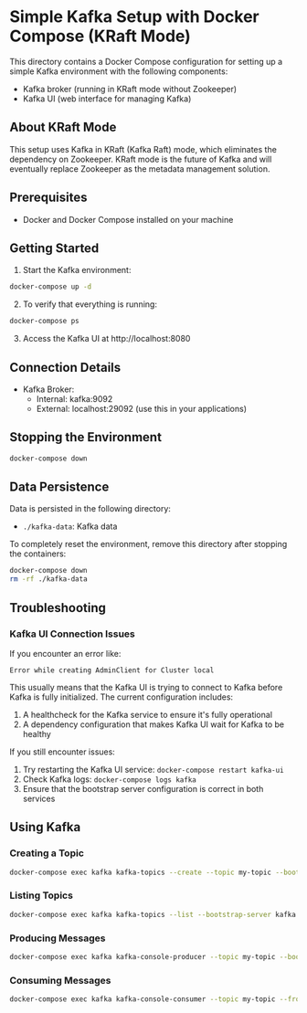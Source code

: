 # Simple Kafka Setup with Docker Compose (KRaft Mode)

This directory contains a Docker Compose configuration for setting up a simple Kafka environment with the following components:

- Kafka broker (running in KRaft mode without Zookeeper)
- Kafka UI (web interface for managing Kafka)

## About KRaft Mode

This setup uses Kafka in KRaft (Kafka Raft) mode, which eliminates the dependency on Zookeeper. KRaft mode is the future of Kafka and will eventually replace Zookeeper as the metadata management solution.

## Prerequisites

- Docker and Docker Compose installed on your machine

## Getting Started

1. Start the Kafka environment:

```bash
docker-compose up -d
```

2. To verify that everything is running:

```bash
docker-compose ps
```

3. Access the Kafka UI at http://localhost:8080

## Connection Details

- Kafka Broker: 
  - Internal: kafka:9092
  - External: localhost:29092 (use this in your applications)

## Stopping the Environment

```bash
docker-compose down
```

## Data Persistence

Data is persisted in the following directory:
- `./kafka-data`: Kafka data

To completely reset the environment, remove this directory after stopping the containers:

```bash
docker-compose down
rm -rf ./kafka-data
```

## Troubleshooting

### Kafka UI Connection Issues

If you encounter an error like:
```
Error while creating AdminClient for Cluster local
```

This usually means that the Kafka UI is trying to connect to Kafka before Kafka is fully initialized. The current configuration includes:

1. A healthcheck for the Kafka service to ensure it's fully operational
2. A dependency configuration that makes Kafka UI wait for Kafka to be healthy

If you still encounter issues:
1. Try restarting the Kafka UI service: `docker-compose restart kafka-ui`
2. Check Kafka logs: `docker-compose logs kafka`
3. Ensure that the bootstrap server configuration is correct in both services

## Using Kafka

### Creating a Topic

```bash
docker-compose exec kafka kafka-topics --create --topic my-topic --bootstrap-server kafka:9092 --partitions 1 --replication-factor 1
```

### Listing Topics

```bash
docker-compose exec kafka kafka-topics --list --bootstrap-server kafka:9092
```

### Producing Messages

```bash
docker-compose exec kafka kafka-console-producer --topic my-topic --bootstrap-server kafka:9092
```

### Consuming Messages

```bash
docker-compose exec kafka kafka-console-consumer --topic my-topic --from-beginning --bootstrap-server kafka:9092
``` 